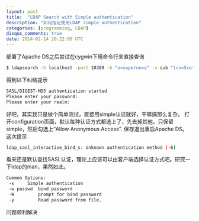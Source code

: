 ```yaml
---
layout: post
title:  "LDAP Search with Simple authentication"
description: "如何指定使用LDAP simple authentication"
categories: [programming, LDAP]
disqus_comments: true
date: 2014-02-14 20:22:00 UTC
---
```


部署了Apache DS之后尝试在cygwin下用命令行来直接查询

```sh
$ ldapsearch -h localhost -port 10389 -b "o=supernova" -s sub "(cn=Scott Wu)"
```

得到以下纠结提示

```sh
SASL/DIGEST-MD5 authentication started
Please enter your password:
Please enter your realm:
```

好吧，其实我只是做个简单测试，直接用simple认证就好，干嘛搞那么复杂。
打开configuration页面，默认每种认证方式都选上了，先去掉其他，只保留simple，然后勾选上“Allow Anonymous Access". 保存退出重启Apache DS。
这次提示

```sh
ldap_sasl_interactive_bind_s: Unknown authentication method (-6)
```
看来还是默认查找SASL认证，理论上应该可以由客户端选择认证方式吧。研究一下ldap的man，果然如此。

```sh
Common Options:
 -x		Simple authentication
 -w passwd 	bind password
 -W 		prompt for bind password
 -y 		Read password from file.
```

问题顺利解决